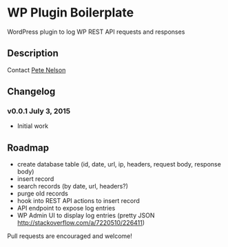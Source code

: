 # WP Plugin Boilerplate

WordPress plugin to log WP REST API requests and responses

## Description

Contact [Pete Nelson](https://twitter.com/gungeekatx)

## Changelog

### v0.0.1 July 3, 2015
- Initial work

## Roadmap

- create database table (id, date, url, ip, headers, request body, response body)
- insert record
- search records (by date, url, headers?)
- purge old records
- hook into REST API actions to insert record
- API endpoint to expose log entries
- WP Admin UI to display log entries (pretty JSON http://stackoverflow.com/a/7220510/226411)

Pull requests are encouraged and welcome!


